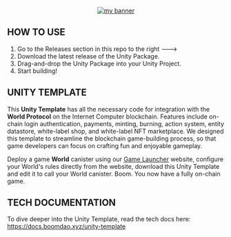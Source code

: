 <p align="center">
  <a href="logo" target="_blank" rel="noreferrer"><img src="https://github.com/BoomDAO/game-launcher/assets/29381374/875537bb-f9d4-4594-84e0-a7375ce46213" alt="my banner"></a>
</p>

## HOW TO USE
1. Go to the Releases section in this repo to the right --->
2. Download the latest release of the Unity Package.
3. Drag-and-drop the Unity Package into your Unity Project.
4. Start building!

## UNITY TEMPLATE

This **Unity Template** has all the necessary code for integration with the **World Protocol** on the Internet Computer blockchain. Features include on-chain login authentication, payments, minting, burning, action system, entity datastore, white-label shop, and white-label NFT marketplace. We designed this template to streamline the blockchain game-building process, so that game developers can focus on crafting fun and enjoyable gameplay. 

Deploy a game **World** canister using our [Game Launcher](launcher.boomdao.xyz) website, configure your World's rules directly from the website, download this Unity Template and edit it to call your World canister. Boom. You now have a fully on-chain game.

## TECH DOCUMENTATION

To dive deeper into the Unity Template, read the tech docs here: https://docs.boomdao.xyz/unity-template
